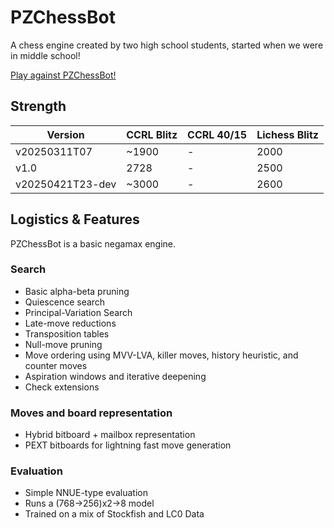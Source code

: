 # PZChessBot

A chess engine created by two high school students, started when we were in middle school!

[Play against PZChessBot!](https://lichess.org/@/PZChessBot)

## Strength

|   Version    | CCRL Blitz | CCRL 40/15 | Lichess Blitz |
| ------------ | ---------- | ---------- | ------------- |
| v20250311T07 |   ~1900    |	   -     |     2000      |
| v1.0         |    2728    |      -     |     2500      |
| v20250421T23-dev |   ~3000    |      -     |     2600      |

## Logistics & Features

PZChessBot is a basic negamax engine.

### Search

- Basic alpha-beta pruning
- Quiescence search
- Principal-Variation Search
- Late-move reductions
- Transposition tables
- Null-move pruning
- Move ordering using MVV-LVA, killer moves, history heuristic, and counter moves
- Aspiration windows and iterative deepening
- Check extensions

### Moves and board representation

- Hybrid bitboard + mailbox representation
- PEXT bitboards for lightning fast move generation

### Evaluation

- Simple NNUE-type evaluation
- Runs a (768->256)x2->8 model
- Trained on a mix of Stockfish and LC0 Data